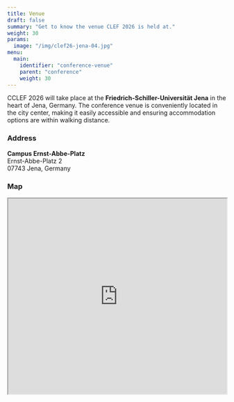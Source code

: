 ```yaml
---
title: Venue
draft: false
summary: "Get to know the venue CLEF 2026 is held at."
weight: 30
params:
  image: "/img/clef26-jena-04.jpg"
menu:
  main:
    identifier: "conference-venue"
    parent: "conference"
    weight: 30
---
```


CCLEF 2026 will take place at the **Friedrich-Schiller-Universität Jena** in the heart of Jena, Germany. The conference venue is conveniently located in the city center, making it easily accessible and ensuring accommodation options are within walking distance.

### Address

**Campus Ernst-Abbe-Platz**  
Ernst-Abbe-Platz 2  
07743 Jena, Germany

### Map

<div class="my-6 rounded-xl border-2 border-stone-200 dark:border-stone-800">
  <iframe src="https://maps.google.com/maps?hl=en&q=Campus%20University%20of%20Jena&t=&z=16&ie=UTF8&iwloc=B&output=embed" width="100%" height="450" allowfullscreen="" loading="lazy"></iframe>
</div>

